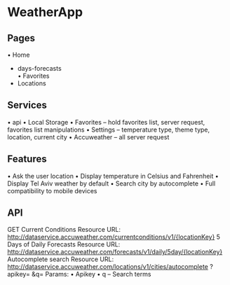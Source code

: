 # WeatherApp

## Pages
 •	Home
  -	days-forecasts  
•	Favorites  
  -	Locations  
## Services
•	api
•	Local Storage
•	Favorites – hold favorites list, server request, favorites list manipulations
•	Settings – temperature type, theme type, location, current city
•	Accuweather – all server request
## Features
•	Ask the user location
•	Display temperature in Celsius and Fahrenheit
•	Display Tel Aviv weather by default
•	Search city by autocomplete
•	Full compatibility to mobile devices
## API
GET Current Conditions 
Resource URL: http://dataservice.accuweather.com/currentconditions/v1/{locationKey}
5 Days of Daily Forecasts
Resource URL: http://dataservice.accuweather.com/forecasts/v1/daily/5day/{locationKey}
Autocomplete search
Resource URL: http://dataservice.accuweather.com/locations/v1/cities/autocomplete ?apikey= &q=
Params:
•	Apikey 
•	q – Search terms


